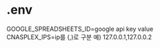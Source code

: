 # .env

GOOGLE_SPREADSHEETS_ID=google api key value <br>
CNASPLEX_IPS=ip를 (,)로 구분 예) 127.0.0.1,127.0.0.2